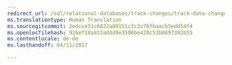 ```yaml
--- 
redirect_url: /sql/relational-databases/track-changes/track-data-changes-sql-server
ms.translationtype: Human Translation
ms.sourcegitcommit: 2edcce51c6822a89151c3c3c76fbaacb5edd54f4
ms.openlocfilehash: 926ef18a833addd9e3506be420c53b0897382b55
ms.contentlocale: de-de
ms.lasthandoff: 04/11/2017

--- 
```


